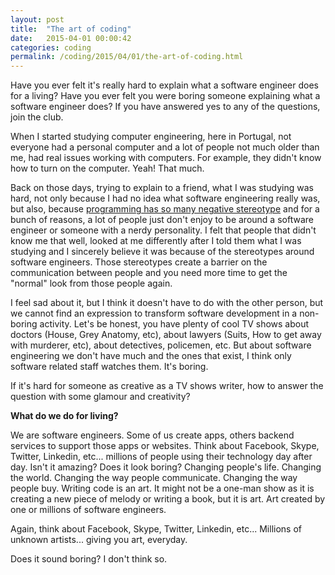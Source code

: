 ```yaml
---
layout: post
title:  "The art of coding"
date:   2015-04-01 00:00:42
categories: coding
permalink: /coding/2015/04/01/the-art-of-coding.html
---
```

Have you ever felt it's really hard to explain what a software engineer does for a living? Have you ever felt you were boring someone explaining what a software engineer does? If you have answered yes to any of the questions, join the club.

When I started studying computer engineering, here in Portugal, not everyone had a personal computer and a lot of people not much older than me, had real issues working with computers. For example, they didn't know how to turn on the computer. Yeah! That much.

Back on those days, trying to explain to a friend, what I was studying was hard, not only because I had no idea what software engineering really was, but also, because [programming has so many negative stereotype][1] and for a bunch of reasons, a lot of people just don't enjoy to be around a software engineer or someone with a nerdy personality. I felt that people that didn't know me that well, looked at me differently after I told them what I was studying and I sincerely believe it was because of the stereotypes around software engineers. Those stereotypes create a barrier on the communication between people and you need more time to get the "normal" look from those people again.

I feel sad about it, but I think it doesn't have to do with the other person, but we cannot find an expression to transform software development in a non-boring activity. Let's be honest, you have plenty of cool TV shows about doctors (House, Grey Anatomy, etc), about lawyers (Suits, How to get away with murderer, etc), about detectives, policemen, etc. But about software engineering we don't have much and the ones that exist, I think only software related staff watches them. It's boring.

If it's hard for someone as creative as a TV shows writer, how to answer the question with some glamour and creativity?

<b>What do we do for living?</b>

We are software engineers. Some of us create apps, others backend services to support those apps or websites. Think about Facebook, Skype, Twitter, Linkedin, etc... millions of people using their technology day after day. Isn't it amazing? Does it look boring? Changing people's life. Changing the world. Changing the way people communicate. Changing the way people buy. Writing code is an art. It might not be a one-man show as it is creating a new piece of melody or writing a book, but it is art. Art created by one or millions of software engineers.

Again, think about Facebook, Skype, Twitter, Linkedin, etc... Millions of unknown artists... giving you art, everyday.

Does it sound boring? I don't think so.

[1]:https://www.reddit.com/r/AskMen/comments/1wxzkx/why_does_programming_have_so_many_negative/
